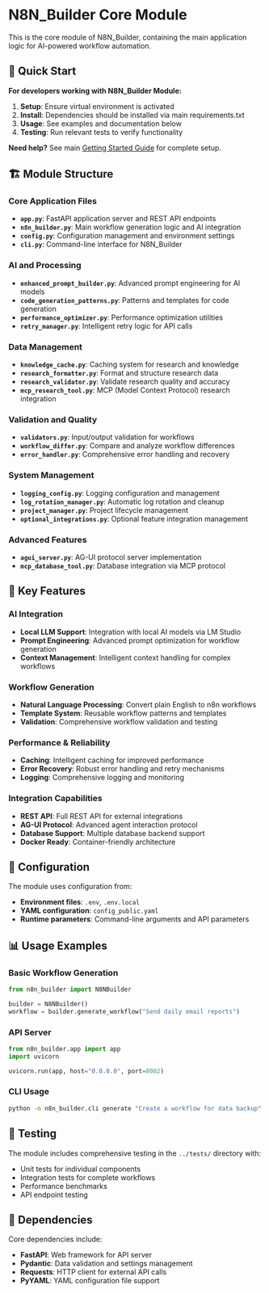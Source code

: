 # N8N_Builder Core Module

This is the core module of N8N_Builder, containing the main application logic for AI-powered workflow automation.


## 🚀 Quick Start

**For developers working with N8N_Builder Module:**

1. **Setup**: Ensure virtual environment is activated
2. **Install**: Dependencies should be installed via main requirements.txt
3. **Usage**: See examples and documentation below
4. **Testing**: Run relevant tests to verify functionality

**Need help?** See main [Getting Started Guide](../GETTING_STARTED.md) for complete setup.


## 🏗️ Module Structure

### Core Application Files
- **`app.py`**: FastAPI application server and REST API endpoints
- **`n8n_builder.py`**: Main workflow generation logic and AI integration
- **`config.py`**: Configuration management and environment settings
- **`cli.py`**: Command-line interface for N8N_Builder

### AI and Processing
- **`enhanced_prompt_builder.py`**: Advanced prompt engineering for AI models
- **`code_generation_patterns.py`**: Patterns and templates for code generation
- **`performance_optimizer.py`**: Performance optimization utilities
- **`retry_manager.py`**: Intelligent retry logic for API calls

### Data Management
- **`knowledge_cache.py`**: Caching system for research and knowledge
- **`research_formatter.py`**: Format and structure research data
- **`research_validator.py`**: Validate research quality and accuracy
- **`mcp_research_tool.py`**: MCP (Model Context Protocol) research integration

### Validation and Quality
- **`validators.py`**: Input/output validation for workflows
- **`workflow_differ.py`**: Compare and analyze workflow differences
- **`error_handler.py`**: Comprehensive error handling and recovery

### System Management
- **`logging_config.py`**: Logging configuration and management
- **`log_rotation_manager.py`**: Automatic log rotation and cleanup
- **`project_manager.py`**: Project lifecycle management
- **`optional_integrations.py`**: Optional feature integration management

### Advanced Features
- **`agui_server.py`**: AG-UI protocol server implementation
- **`mcp_database_tool.py`**: Database integration via MCP protocol

## 🚀 Key Features

### AI Integration
- **Local LLM Support**: Integration with local AI models via LM Studio
- **Prompt Engineering**: Advanced prompt optimization for workflow generation
- **Context Management**: Intelligent context handling for complex workflows

### Workflow Generation
- **Natural Language Processing**: Convert plain English to n8n workflows
- **Template System**: Reusable workflow patterns and templates
- **Validation**: Comprehensive workflow validation and testing

### Performance & Reliability
- **Caching**: Intelligent caching for improved performance
- **Error Recovery**: Robust error handling and retry mechanisms
- **Logging**: Comprehensive logging and monitoring

### Integration Capabilities
- **REST API**: Full REST API for external integrations
- **AG-UI Protocol**: Advanced agent interaction protocol
- **Database Support**: Multiple database backend support
- **Docker Ready**: Container-friendly architecture

## 🔧 Configuration

The module uses configuration from:
- **Environment files**: `.env`, `.env.local`
- **YAML configuration**: `config_public.yaml`
- **Runtime parameters**: Command-line arguments and API parameters

## 📊 Usage Examples

### Basic Workflow Generation
```python
from n8n_builder import N8NBuilder

builder = N8NBuilder()
workflow = builder.generate_workflow("Send daily email reports")
```

### API Server
```python
from n8n_builder.app import app
import uvicorn

uvicorn.run(app, host="0.0.0.0", port=8002)
```

### CLI Usage
```bash
python -m n8n_builder.cli generate "Create a workflow for data backup"
```

## 🧪 Testing

The module includes comprehensive testing in the `../tests/` directory with:
- Unit tests for individual components
- Integration tests for complete workflows
- Performance benchmarks
- API endpoint testing

## 🔗 Dependencies

Core dependencies include:
- **FastAPI**: Web framework for API server
- **Pydantic**: Data validation and settings management
- **Requests**: HTTP client for external API calls
- **PyYAML**: YAML configuration file support
